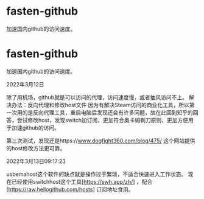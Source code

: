 # fasten-github
加速国内github的访问速度。
# fasten-github
加速国内github的访问速度。

2022年3月12日

  除了用机场，github就是可以访问的代理，访问速度慢，或者抽风访问不上。
  解决办法：反向代理和修改host文件
  因为有解决Steam访问的商业化工具，所以第一次用的是反向代理工具，重启电脑后发现还会有许多问题，故在此回到知乎的回答，尝试修改host，发现switch加订阅，更加符合奥卡姆剃刀原则，更加方便用于加速github的访问。

  第三次测试，发现还是https://www.dogfight360.com/blog/475/ 这个网站提供的host修改方法更可靠。

2022年3月13日09:17:23

  usbemahost这个软件的缺点就是操作过于繁琐，不适合快速进入工作状态。
  现在已经使用switchhost这个工具[https://swh.app/zh/] ，配合[https://raw.hellogithub.com/hosts] 订阅地址食用。

